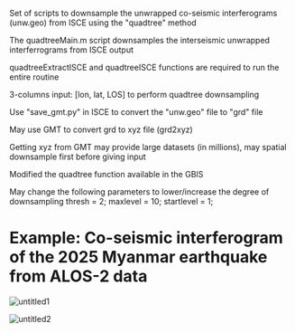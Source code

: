 Set of scripts to downsample the unwrapped co-seismic interferograms (unw.geo) from ISCE using the "quadtree"  method

The quadtreeMain.m script downsamples the interseismic unwrapped interferrograms from ISCE output

quadtreeExtractISCE and quadtreeISCE functions are required to run the entire routine

3-columns input: [lon, lat, LOS] to perform quadtree downsampling

Use "save_gmt.py" in ISCE to convert the "unw.geo" file to "grd" file

May use GMT to convert grd to xyz file (grd2xyz)

Getting xyz from GMT may provide large datasets (in millions), may spatial downsample first before giving input

Modified the quadtree function available in the GBIS

May change the following parameters to lower/increase the degree of downsampling
thresh = 2;
maxlevel = 10;
startlevel = 1;


# Example: Co-seismic interferogram of the 2025 Myanmar earthquake from ALOS-2 data
![untitled1](https://github.com/user-attachments/assets/59a76e7f-e581-4d7e-a38c-32d7a83685ec)



![untitled2](https://github.com/user-attachments/assets/5969bbfe-1761-4dda-a233-0df8dbc29f48)
